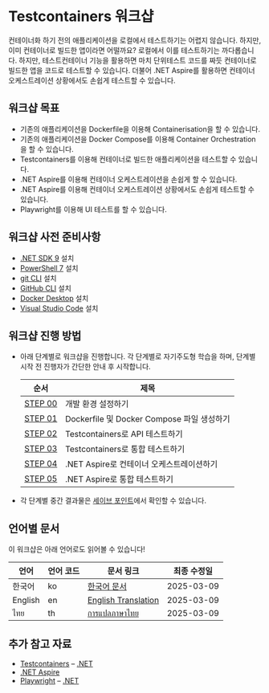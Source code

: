 # Testcontainers 워크샵

<!--
이 README 파일에 아래 내용을 포함시켜주세요.

- 워크샵 소개
- 워크샵 목표
- 워크샵 사전 준비사항
- 워크샵 진행 방법
- 추가 참고 자료
-->

컨테이너화 하기 전의 애플리케이션을 로컬에서 테스트하기는 어렵지 않습니다. 하지만, 이미 컨테이너로 빌드한 앱이라면 어떨까요? 로컬에서 이를 테스트하기는 까다롭습니다. 하지만, 테스트컨테이너 기능을 활용하면 마치 단위테스트 코드를 짜듯 컨테이너로 빌드한 앱을 코드로 테스트할 수 있습니다. 더불어 .NET Aspire를 활용하면 컨테이너 오케스트레이션 상황에서도 손쉽게 테스트할 수 있습니다.

## 워크샵 목표

- 기존의 애플리케이션을 Dockerfile을 이용해 Containerisation을 할 수 있습니다.
- 기존의 애플리케이션을 Docker Compose를 이용해 Container Orchestration을 할 수 있습니다.
- Testcontainers를 이용해 컨테이너로 빌드한 애플리케이션을 테스트할 수 있습니다.
- .NET Aspire를 이용해 컨테이너 오케스트레이션을 손쉽게 할 수 있습니다.
- .NET Aspire를 이용해 컨테이너 오케스트레이션 상황에서도 손쉽게 테스트할 수 있습니다.
- Playwright를 이용해 UI 테스트를 할 수 있습니다.

## 워크샵 사전 준비사항

- [.NET SDK 9](https://dotnet.microsoft.com/download/dotnet/9.0) 설치
- [PowerShell 7](https://learn.microsoft.com/powershell/scripting/install/installing-powershell) 설치
- [git CLI](https://git-scm.com/downloads) 설치
- [GitHub CLI](https://cli.github.com/) 설치
- [Docker Desktop](https://docs.docker.com/get-started/introduction/get-docker-desktop/) 설치
- [Visual Studio Code](https://code.visualstudio.com/) 설치

## 워크샵 진행 방법

- 아래 단계별로 워크샵을 진행합니다. 각 단계별로 자기주도형 학습을 하며, 단계별 시작 전 진행자가 간단한 안내 후 시작합니다.

  | 순서                         | 제목                                           |
  |------------------------------|------------------------------------------------|
  | [STEP 00](./docs/step-00.md) | 개발 환경 설정하기                             |
  | [STEP 01](./docs/step-01.md) | Dockerfile 및 Docker Compose 파일 생성하기     |
  | [STEP 02](./docs/step-02.md) | Testcontainers로 API 테스트하기                |
  | [STEP 03](./docs/step-03.md) | Testcontainers로 통합 테스트하기               |
  | [STEP 04](./docs/step-04.md) | .NET Aspire로 컨테이너 오케스트레이션하기      |
  | [STEP 05](./docs/step-05.md) | .NET Aspire로 통합 테스트하기                  |

- 각 단계별 중간 결과물은 [세이브 포인트](./save-points)에서 확인할 수 있습니다.

## 언어별 문서

이 워크샵은 아래 언어로도 읽어볼 수 있습니다!

| 언어   | 언어 코드 | 문서 링크                                  | 최종 수정일 |
| ------ | --------- | ------------------------------------------ | ----------- |
| 한국어  | ko        | [한국어 문서](./README.md)                 | 2025-03-09  |
| English | en        | [English Translation](./translations/en/README.md)       | 2025-03-09  |
| ไทย     | th        | [การแปลภาษาไทย](./translations/th/README.md) | 2025-03-09  |

## 추가 참고 자료

- [Testcontainers](https://www.testcontainers.org/) &ndash; [.NET](https://dotnet.testcontainers.org/)
- [.NET Aspire](https://learn.microsoft.com/dotnet/aspire/get-started/aspire-overview)
- [Playwright](https://playwright.dev/) &ndash; [.NET](https://playwright.dev/dotnet/)
